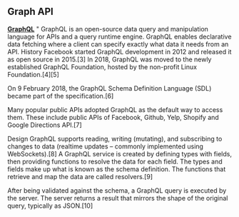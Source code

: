 ## Graph API

**[GraphQL](https://en.wikipedia.org/wiki/GraphQL)**
"
GraphQL is an open-source data query and manipulation language for APIs and a query runtime engine. GraphQL enables declarative data fetching where a client can specify exactly what data it needs from an API.
History
Facebook started GraphQL development in 2012 and released it as open source in 2015.[3] In 2018, GraphQL was moved to the newly established GraphQL Foundation, hosted by the non-profit Linux Foundation.[4][5]

On 9 February 2018, the GraphQL Schema Definition Language (SDL) became part of the specification.[6]

Many popular public APIs adopted GraphQL as the default way to access them. These include public APIs of Facebook, Github, Yelp, Shopify and Google Directions API.[7]

Design
GraphQL supports reading, writing (mutating), and subscribing to changes to data (realtime updates – commonly implemented using WebSockets).[8] A GraphQL service is created by defining types with fields, then providing functions to resolve the data for each field. The types and fields make up what is known as the schema definition. The functions that retrieve and map the data are called resolvers.[9]

After being validated against the schema, a GraphQL query is executed by the server. The server returns a result that mirrors the shape of the original query, typically as JSON.[10]
